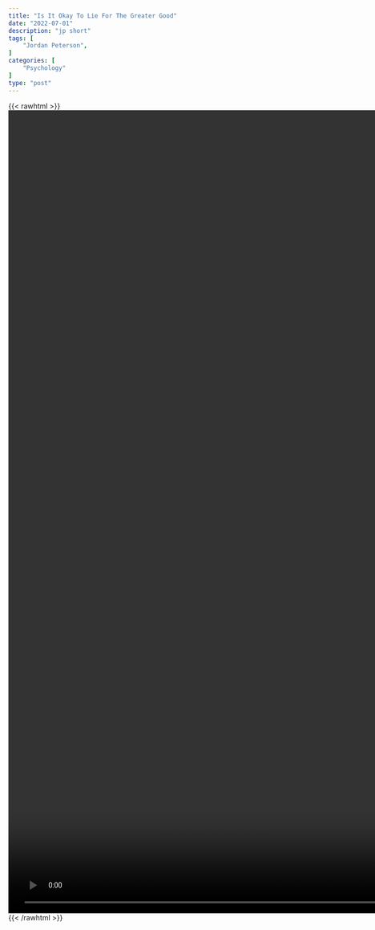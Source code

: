 ```yaml
---
title: "Is It Okay To Lie For The Greater Good"
date: "2022-07-01"
description: "jp short"
tags: [
    "Jordan Peterson",
]
categories: [
    "Psychology"
]
type: "post"
---
```

{{< rawhtml >}}
    <video style="height:40vh;width:auto" overflow="hidden" controls>
        <source src="https://clips.dev00ps.com/Jordan_Peterson/Is_it_okay_to_lie_for_the_greater_good%3F.mp4" type="video/mp4"> 
    </video>
{{< /rawhtml >}}

